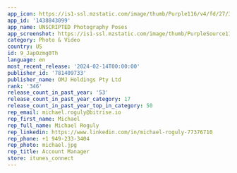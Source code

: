 ```yaml
---
app_icon: https://is1-ssl.mzstatic.com/image/thumb/Purple116/v4/fd/27/3b/fd273ba5-c77b-9f7f-264c-f9f61d633435/AppIcon-0-1x_U007epad-0-0-85-220-0.jpeg/1024x1024bb.png
app_id: '1438843099'
app_name: UNSCRIPTED Photography Poses
app_screenshot: https://is1-ssl.mzstatic.com/image/thumb/PurpleSource116/v4/ea/9a/76/ea9a7685-2247-81a3-554a-29150735a75a/1eba48b0-19a6-4eb5-9a5e-e7a6cec7562a_1.jpg/1242x2688bb.png
category: Photo & Video
country: US
id: 9_JapOzmg0Th
language: en
most_recent_release: '2024-02-14T00:00:00'
publisher_id: '781409733'
publisher_name: OMJ Holdings Pty Ltd
rank: '346'
release_count_in_past_year: '53'
release_count_in_past_year_category: 17
release_count_in_past_year_top_in_category: 50
rep_email: michael.roguly@bitrise.io
rep_first_name: Michael
rep_full_name: Michael Roguly
rep_linkedin: https://www.linkedin.com/in/michael-roguly-77376710
rep_phone: +1 949-233-3404
rep_photo: michael.jpg
rep_title: Account Manager
store: itunes_connect
---
```

